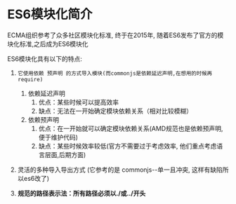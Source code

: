 # ES6模块化简介

ECMA组织参考了众多社区模块化标准, 终于在2015年, 随着ES6发布了官方的模块化标准,之后成为ES6模块化

<script src="./index.js" type="module"></script>

ES6模块化具有以下的特点: 

1. `它使用依赖 预声明 的方式导入模块(而commonjs是依赖延迟声明,在想用的时候再require)`

   1. 依赖延迟声明
      1. 优点：某些时候可以提高效率
      2. 缺点：无法在一开始确定模块依赖关系（相对比较模糊）
   2. 依赖预声明
      1. 优点：在一开始就可以确定模块依赖关系(AMD规范也是依赖预声明,便于维护代码)
      2. 缺点：某些时候效率较低(官方不需要过于考虑效率, 他们重点考虑语言层面,后期方面)

2. 灵活的多种导入导出方式 (它参考的是 commonjs--单一且冲突, 这样有缺陷所以es6改了)

3. **规范的路径表示法：所有路径必须以./或../开头**